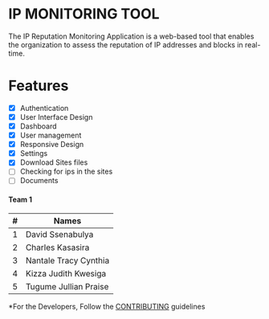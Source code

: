 # IP MONITORING TOOL

The IP Reputation Monitoring Application is a web-based tool that enables the organization to assess the reputation of IP addresses and blocks in real-time.

# Features

- [x] Authentication
- [x] User Interface Design
- [x] Dashboard
- [x] User management
- [x] Responsive Design
- [x] Settings
- [x] Download Sites files
- [ ] Checking for ips in the sites
- [ ] Documents

#### Team 1

| #   | Names                 |
| --- | --------------------- |
| 1   | David Ssenabulya      |
| 2   | Charles Kasasira      |
| 3   | Nantale Tracy Cynthia |
| 4   | Kizza Judith Kwesiga  |
| 5   | Tugume Jullian Praise |

*For the Developers,
Follow the [CONTRIBUTING](./CONTRIBUTING.md) guidelines